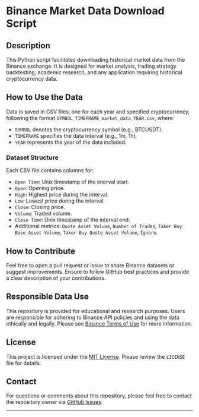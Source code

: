 # Binance Market Data Download Script

## Description
This Python script facilitates downloading historical market data from the Binance exchange. It is designed for market analysis, trading strategy backtesting, academic research, and any application requiring historical cryptocurrency data.

## How to Use the Data
Data is saved in CSV files, one for each year and specified cryptocurrency, following the format `SYMBOL_TIMEFRAME_market_data_YEAR.csv`, where:
- `SYMBOL` denotes the cryptocurrency symbol (e.g., BTCUSDT).
- `TIMEFRAME` specifies the data interval (e.g., 1m, 1h).
- `YEAR` represents the year of the data included.

### Dataset Structure
Each CSV file contains columns for:
- `Open Time`: Unix timestamp of the interval start.
- `Open`: Opening price.
- `High`: Highest price during the interval.
- `Low`: Lowest price during the interval.
- `Close`: Closing price.
- `Volume`: Traded volume.
- `Close Time`: Unix timestamp of the interval end.
- Additional metrics: `Quote Asset Volume`, `Number of Trades`, `Taker Buy Base Asset Volume`, `Taker Buy Quote Asset Volume`, `Ignore`.

## How to Contribute
Feel free to open a pull request or issue to share Binance datasets or suggest improvements. Ensure to follow GitHub best practices and provide a clear description of your contributions.

## Responsible Data Use
This repository is provided for educational and research purposes. Users are responsible for adhering to Binance API policies and using the data ethically and legally. Please see [Binance Terms of Use](https://www.binance.com/en/terms) for more information.

## License
This project is licensed under the [MIT License](LICENSE). Please review the `LICENSE` file for details.

## Contact
For questions or comments about this repository, please feel free to contact the repository owner via [GitHub Issues](https://github.com/orozcodex/binance_market_data_downloader/issues).

---
